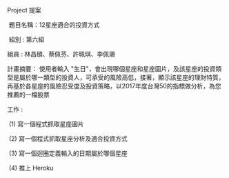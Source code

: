 Project 提案

 題目名稱：12星座適合的投資方式
 
 組別 : 第六組
 
 組員 : 林昌碩、蔡佩芬、許珮琪、李佩珊
 
 計畫摘要：
  使用者輸入 "生日"，會出現哪個星座和星座圖片，及該星座的投資類型是屬於哪一類型的投資人，可承受的風險高低，接著，顯示該星座的理財特質，再基於各星座的風險忍受度及投資策略，以2017年度台灣50的指標做分析，為您推薦的一檔股票
 
 工作 : 
 
  (1) 寫一個程式抓取星座圖片
  
  (2) 寫一個程式抓取星座分析及適合投資方式
  
  (3) 寫一個迴圈定義輸入的日期屬於哪個星座
  
  (4) 推上 Heroku

